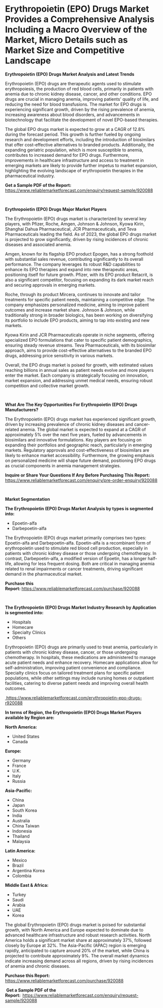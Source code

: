<p><h1>Erythropoietin (EPO) Drugs Market Provides a Comprehensive Analysis Including a Macro Overview of the Market, Micro Details such as Market Size and Competitive Landscape</h1></p><p><strong>Erythropoietin (EPO) Drugs Market Analysis and Latest Trends</strong></p>
<p><p>Erythropoietin (EPO) drugs are therapeutic agents used to stimulate erythropoiesis, the production of red blood cells, primarily in patients with anemia due to chronic kidney disease, cancer, and other conditions. EPO drugs are crucial in managing anemia, improving patients' quality of life, and reducing the need for blood transfusions. The market for EPO drugs is experiencing significant growth, driven by the rising prevalence of anemia, increasing awareness about blood disorders, and advancements in biotechnology that facilitate the development of novel EPO-based therapies. </p><p>The global EPO drugs market is expected to grow at a CAGR of 12.8% during the forecast period. This growth is further fueled by ongoing research and development efforts, including the introduction of biosimilars that offer cost-effective alternatives to branded products. Additionally, the expanding geriatric population, which is more susceptible to anemia, contributes to increased demand for EPO drugs. Furthermore, improvements in healthcare infrastructure and access to treatment in emerging markets are likely to provide further impetus to market expansion, highlighting the evolving landscape of erythropoietin therapies in the pharmaceutical industry.</p></p>
<p><strong>Get a Sample PDF of the Report:&nbsp;</strong> <a href="https://www.reliablemarketforecast.com/enquiry/request-sample/920088?utm_campaign=3443&utm_medium=2&utm_source=Github&utm_content=ia&utm_term=16042025&utm_id=erythropoietin-epo-drugs">https://www.reliablemarketforecast.com/enquiry/request-sample/920088</a></p>
<p>&nbsp;</p>
<p><strong>Erythropoietin (EPO) Drugs Major Market Players</strong></p>
<p><p>The Erythropoietin (EPO) drugs market is characterized by several key players, with Pfizer, Roche, Amgen, Johnson & Johnson, Kyowa Kirin, Shanghai Dahua Pharmaceutical, JCR Pharmaceuticals, and Teva Pharmaceuticals leading the field. As of 2023, the global EPO drugs market is projected to grow significantly, driven by rising incidences of chronic diseases and associated anemia.</p><p>Amgen, known for its flagship EPO product Epogen, has a strong foothold with substantial sales revenue, contributing significantly to its overall performance. The company leverages its robust R&D capabilities to enhance its EPO therapies and expand into new therapeutic areas, positioning itself for future growth. Pfizer, with its EPO product Retacrit, is also a significant competitor, focusing on expanding its dark market reach and securing approvals in emerging markets.</p><p>Roche, through its product Mircera, continues to innovate and tailor treatments for specific patient needs, maintaining a competitive edge. The company emphasizes personalized medicine, aiming to improve patient outcomes and increase market share. Johnson & Johnson, while traditionally strong in broader biologics, has been working on diversifying its portfolio to include EPO products, aiming to tap into existing and new markets.</p><p>Kyowa Kirin and JCR Pharmaceuticals operate in niche segments, offering specialized EPO formulations that cater to specific patient demographics, ensuring steady revenue streams. Teva Pharmaceuticals, with its biosimilar approach, aims to provide cost-effective alternatives to the branded EPO drugs, addressing price sensitivity in various markets.</p><p>Overall, the EPO drugs market is poised for growth, with estimated values reaching billions in annual sales as patient needs evolve and more players enter the market. Each company is strategically focusing on innovation, market expansion, and addressing unmet medical needs, ensuring robust competition and collective market growth.</p></p>
<p>&nbsp;</p>
<p><strong>What Are The Key Opportunities For Erythropoietin (EPO) Drugs Manufacturers?</strong></p>
<p><p>The Erythropoietin (EPO) drugs market has experienced significant growth, driven by increasing prevalence of chronic kidney diseases and cancer-related anemia. The global market is expected to expand at a CAGR of approximately 5% over the next five years, fueled by advancements in biosimilars and innovative formulations. Key players are focusing on expanding their portfolios and geographic reach, particularly in emerging markets. Regulatory approvals and cost-effectiveness of biosimilars are likely to enhance market accessibility. Furthermore, the growing emphasis on personalized medicine will shape future demand, positioning EPO drugs as crucial components in anemia management strategies.</p></p>
<p><strong>Inquire or Share Your Questions If Any Before Purchasing This Report:</strong> <a href="https://www.reliablemarketforecast.com/enquiry/pre-order-enquiry/920088?utm_campaign=3443&utm_medium=2&utm_source=Github&utm_content=ia&utm_term=16042025&utm_id=erythropoietin-epo-drugs">https://www.reliablemarketforecast.com/enquiry/pre-order-enquiry/920088</a></p>
<p>&nbsp;</p>
<p><strong>Market Segmentation</strong></p>
<p><strong>The Erythropoietin (EPO) Drugs Market Analysis by types is segmented into:</strong></p>
<p><ul><li>Epoetin-alfa</li><li>Darbepoetin-alfa</li></ul></p>
<p><p>The Erythropoietin (EPO) drugs market primarily comprises two types: Epoetin-alfa and Darbepoetin-alfa. Epoetin-alfa is a recombinant form of erythropoietin used to stimulate red blood cell production, especially in patients with chronic kidney disease or those undergoing chemotherapy. In contrast, Darbepoetin-alfa, a modified version of Epoetin, has a longer half-life, allowing for less frequent dosing. Both are critical in managing anemia related to renal impairments or cancer treatments, driving significant demand in the pharmaceutical market.</p></p>
<p><strong>Purchase this Report:&nbsp;</strong><a href="https://www.reliablemarketforecast.com/purchase/920088?utm_campaign=3443&utm_medium=2&utm_source=Github&utm_content=ia&utm_term=16042025&utm_id=erythropoietin-epo-drugs">https://www.reliablemarketforecast.com/purchase/920088</a></p>
<p>&nbsp;</p>
<p><strong>The Erythropoietin (EPO) Drugs Market Industry Research by Application is segmented into:</strong></p>
<p><ul><li>Hospitals</li><li>Homecare</li><li>Specialty Clinics</li><li>Others</li></ul></p>
<p><p>Erythropoietin (EPO) drugs are primarily used to treat anemia, particularly in patients with chronic kidney disease, cancer, or those undergoing chemotherapy. In hospitals, these medications are administered to manage acute patient needs and enhance recovery. Homecare applications allow for self-administration, improving patient convenience and compliance. Specialty clinics focus on tailored treatment plans for specific patient populations, while other settings may include nursing homes or outpatient facilities, catering to diverse patient needs and improving overall health outcomes.</p></p>
<p><a href="https://www.reliablemarketforecast.com/erythropoietin-epo-drugs-r920088?utm_campaign=3443&utm_medium=2&utm_source=Github&utm_content=ia&utm_term=16042025&utm_id=erythropoietin-epo-drugs">&nbsp;https://www.reliablemarketforecast.com/erythropoietin-epo-drugs-r920088</a></p>
<p><strong>In terms of Region, the Erythropoietin (EPO) Drugs Market Players available by Region are:</strong></p>
<p>
    <p> <strong> North America: </strong>
        <ul>
            <li>United States</li>
            <li>Canada</li>
        </ul>
        </p> 
    <p> <strong> Europe: </strong>
        <ul>
            <li>Germany</li>
            <li>France</li>
            <li>U.K.</li>
            <li>Italy</li>
            <li>Russia</li>
        </ul>
        </p> 
    <p> <strong> Asia-Pacific: </strong>
        <ul>
            <li>China</li>
            <li>Japan</li>
            <li>South Korea</li>
            <li>India</li>
            <li>Australia</li>
            <li>China Taiwan</li>
            <li>Indonesia</li>
            <li>Thailand</li>
            <li>Malaysia</li>
        </ul>
        </p> 
    <p> <strong> Latin America: </strong>
        <ul>
            <li>Mexico</li>
            <li>Brazil</li>
            <li>Argentina Korea</li>
            <li>Colombia</li>
        </ul>
        </p> 
    <p> <strong> Middle East & Africa: </strong>
        <ul>
            <li>Turkey</li>
            <li>Saudi</li>
            <li>Arabia</li>
            <li>UAE</li>
            <li>Korea</li>
        </ul>
    </p>
    </p>
<p><p>The global Erythropoietin (EPO) drugs market is poised for substantial growth, with North America and Europe expected to dominate due to advanced healthcare infrastructure and robust research activities. North America holds a significant market share at approximately 37%, followed closely by Europe at 32%. The Asia-Pacific (APAC) region is emerging rapidly, anticipated to capture around 20% of the market, while China is projected to contribute approximately 9%. The overall market dynamics indicate increasing demand across all regions, driven by rising incidences of anemia and chronic diseases.</p></p>
<p><strong>Purchase this Report: </strong><a href="https://www.reliablemarketforecast.com/purchase/920088?utm_campaign=3443&utm_medium=2&utm_source=Github&utm_content=ia&utm_term=16042025&utm_id=erythropoietin-epo-drugs">https://www.reliablemarketforecast.com/purchase/920088</a></p>
<p>&nbsp;<strong>Get a Sample PDF of the Report:&nbsp;&nbsp;</strong><a href="https://www.reliablemarketforecast.com/enquiry/request-sample/920088?utm_campaign=3443&utm_medium=2&utm_source=Github&utm_content=ia&utm_term=16042025&utm_id=erythropoietin-epo-drugs">https://www.reliablemarketforecast.com/enquiry/request-sample/920088</a></p>
<p><strong></strong></p>
<p><p></p><p></p><p></p></p>